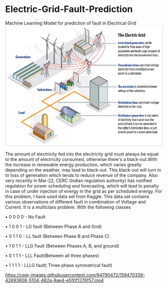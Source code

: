 # Electric-Grid-Fault-Prediction
Machine Learning Model for prediction of fault in Electrical Grid
![Screenshot](grid.jpg)

The amount of electricity fed into the electricity grid must always be equal to the amount of electricity consumed, otherwise there's a black-out.With the increase in renewable energy production, which varies greatly depending on the weather, may lead to black-out. 
This black-out will turn in to loss of generation which tends to reduce revenue of the company. Also very recently in Mar-22, CERC (Indian regulation authority) has notified regulation for power scheduling and forecasting, which will lead to penalty in case of under injection of energy in the grid as per scheduled energy.
For this problem, I have used data set from Kaggle. This data set contains various observations of different fault in combination of Voltage and Current. It is a multiclass problem. With the following classes

•	0 0 0 0 - No Fault

•	1 0 0 1 - LG fault (Between Phase A and Gnd)

•	0 1 1 0 - LL fault (Between Phase B and Phase C)

•	1 0 1 1 - LLG Fault (Between Phases A, B, and ground)

•	0 1 1 1 - LLL Fault(Between all three phases)

•	1 1 1 1 - LLLG fault( Three phase symmetrical fault)



https://user-images.githubusercontent.com/94790472/159470339-42893808-5104-482a-8ae4-e5f0f1276f57.mp4

